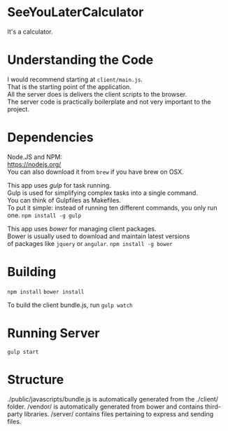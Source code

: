 # SeeYouLaterCalculator
It's a calculator.

# Understanding the Code
I would recommend starting at `client/main.js`.  
That is the starting point of the application.  
All the server does is delivers the client scripts to the browser.  
The server code is practically boilerplate and not very important to the project.

# Dependencies
Node.JS and NPM:  
https://nodejs.org/  
You can also download it from `brew` if you have brew on OSX.

This app uses *gulp* for task running.  
Gulp is used for simplifying complex tasks into a single command.  
You can think of Gulpfiles as Makefiles.  
To put it simple: instead of running ten different commands, you only run one.
`npm install -g gulp`

This app uses *bower* for managing client packages.  
Bower is usually used to download and maintain latest versions  
of packages like `jquery` or `angular`.
`npm install -g bower`

# Building
`npm install`
`bower install`
  
To build the client bundle.js, run
`gulp watch`

# Running Server
`gulp start`

# Structure
./public/javascripts/bundle.js is automatically generated from the ./client/ folder.
/vendor/ is automatically generated from bower and contains third-party libraries.
/server/ contains files pertaining to express and sending files.